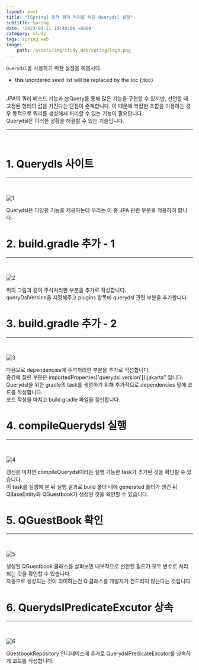 ```yaml
---
layout: post
title: "[Spring] 동적 쿼리 처리를 위한 Querydsl 설정"
subtitle: Spring
date: '2023-03-21 10:40:00 +0900'
category: study
tags: spring web
image:
    path: /assets/img/study_Web/spring/logo.png
---
```


`Querydsl`을 사용하기 위한 설정을 해봅시다.

<!--more-->

* this unordered seed list will be replaced by the toc
{:toc}
<br>
JPA의 쿼리 메소드 기능과 @Query를 통해 많은 기능을 구현할 수 있지만, 선언할 때 고정된 형태의 값을 가진다는 단점이 존재합니다. 이 때문에 복잡한 조합을 이용하는 경우 동적으로 쿼리를 생성해서 처리할 수 있는 기능이 필요합니다.<br>
Querydsl은 이러한 상황을 해결할 수 있는 기술입니다.

---
<br>

# 1. Querydls 사이트
---
<br>

![1](/assets/img/study_Web/spring/2023-03-21-[Spring]_동적_쿼리_처리를_위한_Querydsl_설정/1.PNG)
<br>

Querydsl은 다양한 기능을 제공하는데 우리는 이 중 JPA 관련 부분을 적용하려 합니다.<br>

# 2. build.gradle 추가 - 1
---
<br>

![2](/assets/img/study_Web/spring/2023-03-21-[Spring]_동적_쿼리_처리를_위한_Querydsl_설정/2.PNG)
<br>

위의 그림과 같이 주석처리한 부분을 추가로 작성합니다.<br>
queryDslVersion을 지정해주고 plugins 항목에 querydsl 관련 부분을 추가합니다.

# 3. build.gradle 추가 - 2
---
<br>

![3](/assets/img/study_Web/spring/2023-03-21-[Spring]_동적_쿼리_처리를_위한_Querydsl_설정/3.PNG)
<br>

다음으로 dependencies에 주석처리한 부분을 추가로 작성합니다.<br>
중간에 잘린 부분은 importedProperties['querydsl.version']}:jakarta" 입니다.<br>
Querydsl을 위한 gradle의 task를 생성하기 위해 추가적으로 dependencies 밑에 코드를 작성합니다.<br>
코드 작성을 마치고 build.gradle 파일을 갱신합니다.<br>

# 4. compileQuerydsl 실행
---
<br>

![4](/assets/img/study_Web/spring/2023-03-21-[Spring]_동적_쿼리_처리를_위한_Querydsl_설정/4.PNG)
<br>

갱신을 마치면 compileQuerydsl이라는 실행 가능한 task가 추가된 것을 확인할 수 있습니다.<br>
이 task를 실행해 본 뒤 실행 결과로 build 폴더 내에 generated 폴더가 생긴 뒤 QBaseEntity와 QGuestbook가 생성된 것을 확인할 수 있습니다.<br>


# 5. QGuestBook 확인
---
<br>

![5](/assets/img/study_Web/spring/2023-03-21-[Spring]_동적_쿼리_처리를_위한_Querydsl_설정/5.PNG)
<br>

생성된 QGuestbook 클래스를 살펴보면 내부적으로 선언된 필드가 모두 변수로 처리되는 것을 확인할 수 있습니다.<br>
자동으로 생성되는 것이 의미하는건 Q 클래스를 개발자가 건드리지 않는다는 것입니다.<br>

# 6. QuerydslPredicateExcutor 상속
---
<br>

![6](/assets/img/study_Web/spring/2023-03-21-[Spring]_동적_쿼리_처리를_위한_Querydsl_설정/6.PNG)
<br>

GuestbookRepository 인터페이스에 추가로 QuerydslPredicateExcutor를 상속하게 코드를 작성합니다.<br>
